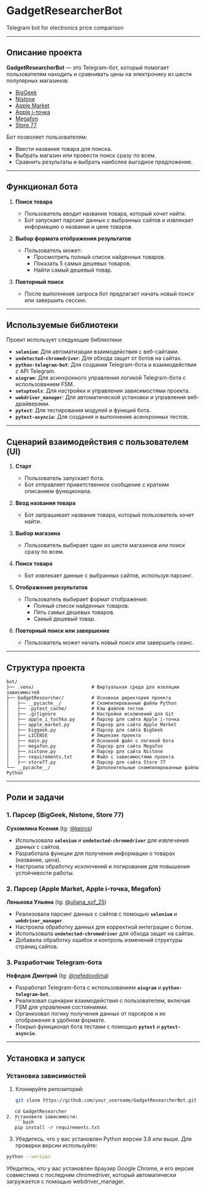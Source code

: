 # GadgetResearcherBot  
Telegram bot for electronics price comparison  

---

## Описание проекта  
**GadgetResearcherBot** — это Telegram-бот, который помогает пользователям находить и сравнивать цены на электронику из шести популярных магазинов:  
- [BigGeek](https://biggeek.ru/)  
- [Nistone](https://nistone.ru/)  
- [Apple Market](https://apple-market.ru/)  
- [Apple i-точка](https://appl-i-tochka.ru/)  
- [Megafon](https://moscow.shop.megafon.ru/)  
- [Store 77](https://store77.net/)  

Бот позволяет пользователям:  
- Ввести название товара для поиска.  
- Выбрать магазин или провести поиск сразу по всем.  
- Сравнить результаты и выбрать наиболее выгодное предложение.  

---

## Функционал бота  

1. **Поиск товара**  
   - Пользователь вводит название товара, который хочет найти.  
   - Бот запускает парсинг данных с выбранных сайтов и извлекает информацию о названии и цене товаров.  

2. **Выбор формата отображения результатов**  
   - Пользователь может:  
     - Просмотреть полный список найденных товаров.  
     - Показать 5 самых дешевых товаров.  
     - Найти самый дешевый товар.  

3. **Повторный поиск**  
   - После выполнения запроса бот предлагает начать новый поиск или завершить сессию.  

---

## Используемые библиотеки  

Проект использует следующие библиотеки:  

- **`selenium`**: Для автоматизации взаимодействия с веб-сайтами.  
- **`undetected-chromedriver`**: Для обхода защит от ботов на сайтах.  
- **`python-telegram-bot`**: Для создания Telegram-бота и взаимодействия с API Telegram.  
- **`aiogram`**: Для асинхронного управления логикой Telegram-бота с использованием FSM.  
- **`setuptools`**: Для настройки и управления зависимостями проекта.  
- **`webdriver_manager`**: Для автоматической установки и управления веб-драйверами.  
- **`pytest`**: Для тестирования модулей и функций бота.  
- **`pytest-asyncio`**: Для создания и выполнения асинхронных тестов.  

---

## Сценарий взаимодействия с пользователем (UI)  

1. **Старт**  
   - Пользователь запускает бота.  
   - Бот отправляет приветственное сообщение с кратким описанием функционала.  

2. **Ввод названия товара**  
   - Бот запрашивает название товара, который пользователь хочет найти.  

3. **Выбор магазина**  
   - Пользователь выбирает один из шести магазинов или поиск сразу по всем.  

4. **Поиск товара**  
   - Бот извлекает данные с выбранных сайтов, используя парсинг.  

5. **Отображение результатов**  
   - Пользователь выбирает формат отображения:  
     - Полный список найденных товаров.  
     - Пять самых дешевых товаров.  
     - Самый дешевый товар.  

6. **Повторный поиск или завершение**  
   - Пользователь может начать новый поиск или завершить сеанс.  

---

## Структура проекта  

```plaintext
bot/
├── .venv/                     # Виртуальная среда для изоляции зависимостей
├── GadgetResearcher/          # Основная директория проекта
│   ├── __pycache__/           # Скомпилированные файлы Python
│   ├── .pytest_cache/         # Кэш файлов тестов
│   ├── .gitignore             # Настройки исключений для Git
│   ├── apple_i_tochka.py      # Парсер для сайта Apple i-точка
│   ├── apple_market.py        # Парсер для сайта Apple Market
│   ├── biggeek.py             # Парсер для сайта BigGeek
│   ├── LICENSE                # Лицензия проекта
│   ├── main.py                # Основной файл с логикой бота
│   ├── megafon.py             # Парсер для сайта Megafon
│   ├── nistone.py             # Парсер для сайта Nistone
│   ├── requirements.txt       # Файл с зависимостями проекта
│   ├── store77.py             # Парсер для сайта Store 77
└── __pycache__/               # Дополнительные скомпилированные файлы Python
```
---

## Роли и задачи  

### 1. Парсер (BigGeek, Nistone, Store 77)  
**Сухомлина Ксения** (tg: [@kejros](https://t.me/kejros))  
- Использовала **`selenium`** и **`undetected-chromedriver`** для извлечения данных с сайтов.  
- Разработала функции для получения информации о товарах (название, цена).  
- Настроила обработку исключений и логирование для повышения устойчивости работы.  

### 2. Парсер (Apple Market, Apple i-точка, Megafon)  
**Ленькова Ульяна** (tg: [@uliana_sof_25](https://t.me/uliana_sof_25))  
- Реализовала парсинг данных с сайтов с помощью **`selenium`** и **`webdriver_manager`**.  
- Настроила обработку данных для корректной интеграции с ботом.  
- Использовала **`undetected-chromedriver`** для обхода защит на сайтах.  
- Добавила обработку ошибок и контроль изменений структуры страниц сайтов.  

### 3. Разработчик Telegram-бота  
**Нефедов Дмитрий** (tg: [@nefedovdima](https://t.me/nefedovdima))  
- Разработал Telegram-бота с использованием **`aiogram`** и **`python-telegram-bot`**.  
- Реализовал сценарии взаимодействия с пользователем, включая FSM для управления состояниями.  
- Организовал логику получения данных от парсеров и их отображения в удобном формате.  
- Покрыл функционал бота тестами с помощью **`pytest`** и **`pytest-asyncio`**.  

---

## Установка и запуск  

### Установка зависимостей  
1. Клонируйте репозиторий:  
   ```bash
   git clone https://github.com/your_username/GadgetResearcherBot.git
```
   cd GadgetResearcher
2. Установите зависимости:  
   ```bash
   pip install -r requirements.txt
```
3. Убедитесь, что у вас установлен Python версии 3.8 или выше. Для проверки версии используйте:
```bash
python --version
```
Убедитесь, что у вас установлен браузер Google Chrome, и его версия совместима с последним chromedriver, который автоматически загружается с помощью webdriver_manager.
